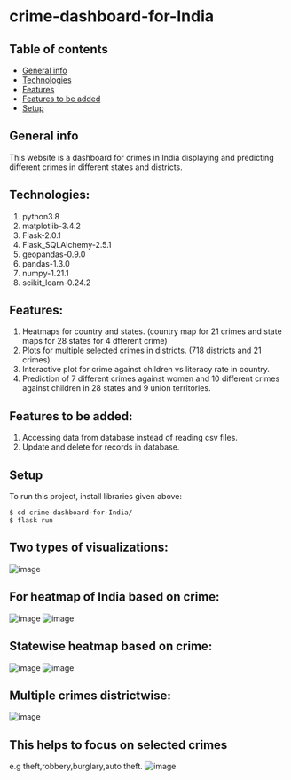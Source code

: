 # crime-dashboard-for-India
## Table of contents
* [General info](#general-info)
* [Technologies](#technologies)
* [Features](#features)
* [Features to be added](#features-to-be-added)
* [Setup](#setup)


## General info
This website is a dashboard for crimes in India displaying and predicting different crimes in different states and districts.

## Technologies:
1. python3.8
2. matplotlib-3.4.2
3. Flask-2.0.1
4. Flask_SQLAlchemy-2.5.1
5. geopandas-0.9.0
6. pandas-1.3.0
7. numpy-1.21.1
8. scikit_learn-0.24.2

## Features:
1. Heatmaps for country and states. (country map for 21 crimes and state maps for 28 states for 4 dfferent crime)
2. Plots for multiple selected crimes in districts. (718 districts and 21 crimes)
3. Interactive plot for crime against children vs literacy rate in country.
4. Prediction of 7 different crimes against women and 10 different crimes against children in 28 states and 9 union territories.

## Features to be added:
1. Accessing data from database instead of reading csv files.
2. Update and delete for records in database.

## Setup
To run this project, install libraries given above:

```
$ cd crime-dashboard-for-India/
$ flask run
```

## Two types of visualizations:
![image](https://user-images.githubusercontent.com/50488701/121695486-b7cfbb80-cae8-11eb-8d36-85cc1fd79d8e.png)

## For heatmap of India based on crime:
![image](https://user-images.githubusercontent.com/50488701/121695616-d930a780-cae8-11eb-8365-41800afcfe3e.png)
![image](https://user-images.githubusercontent.com/50488701/121695705-ef3e6800-cae8-11eb-952d-5b90593434a0.png)

## Statewise heatmap based on crime:
![image](https://user-images.githubusercontent.com/50488701/121695793-05e4bf00-cae9-11eb-9779-e25309c091cc.png)
![image](https://user-images.githubusercontent.com/50488701/121695845-15640800-cae9-11eb-93a6-b1eebe9f516a.png)

## Multiple crimes districtwise:
![image](https://user-images.githubusercontent.com/50488701/121695951-30367c80-cae9-11eb-9790-037fbd31c542.png)

## This helps to focus on selected crimes 
e.g theft,robbery,burglary,auto theft.
![image](https://user-images.githubusercontent.com/50488701/121696001-40e6f280-cae9-11eb-8c38-6b4415a1e8c3.png)



